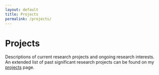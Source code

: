 ```yaml
---
layout: default
title: Projects
permalink: /projects/
---
```


# Projects
Descriptions of current research projects and ongoing research interests.
<br>An extended list of past significant research projects can be found on my <a href="http://halladam2014.github.io/projects/">projects</a> page.
